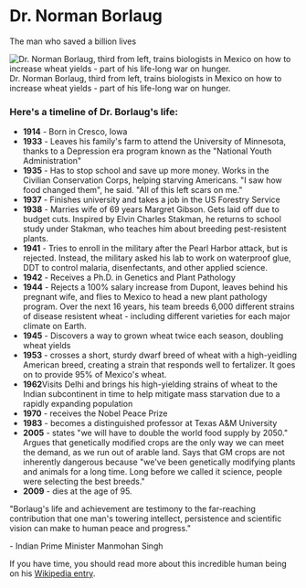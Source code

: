 <!DOCTYPE html>
<html>
  <meta charset="utf-8">
  <head>
    <title>Dr. Borlaug</title>
		<link rel="stylesheet" href="home-page-style.css">
  </head>
  <body>
		<div id="container">
			<h1 id="heading">Dr. Norman Borlaug</h1>
			<p id="subtitle">The man who saved a billion lives</p>
				<img src="https://c2.staticflickr.com/4/3689/10613180113_fdf7bcd316_b.jpg" alt="Dr. Norman Borlaug, third from left, trains biologists in Mexico on how to increase wheat yields - part of his life-long war on hunger.">
				<div id="image-subtext">Dr. Norman Borlaug, third from left, trains biologists in Mexico on how to increase wheat yields - part of his life-long war on hunger.
			  </div>
			<h3>Here's a timeline of Dr. Borlaug's life:</h3>
			<ul>
				<li><b>1914</b> - Born in Cresco, Iowa</li>
				<li><b>1933</b> - Leaves his family's farm to attend the University of Minnesota, thanks to a Depression era program known as the "National Youth Administration"</li>
				<li><b>1935</b> - Has to stop school and save up more money. Works in the Civilian Conservation Corps, helping starving Americans. "I saw how food changed them", he said. "All of this left scars on me."</li>
				<li><b>1937</b> - Finishes university and takes a job in the US Forestry Service</li>
<li><b>1938</b> - Marries wife of 69 years Margret Gibson. Gets laid off due to budget cuts. Inspired by Elvin Charles Stakman, he returns to school study under Stakman, who teaches him about breeding pest-resistent plants.</li>
<li><b>1941</b> - Tries to enroll in the military after the Pearl Harbor attack, but is rejected. Instead, the military asked his lab to work on waterproof glue, DDT to control malaria, disenfectants, and other applied science.</li>
<li><b>1942</b> - Receives a Ph.D. in Genetics and Plant Pathology</li>
<li><b>1944</b> - Rejects a 100% salary increase from Dupont, leaves behind his pregnant wife, and flies to Mexico to head a new plant pathology program. Over the next 16 years, his team breeds 6,000 different strains of disease resistent wheat - including different varieties for each major climate on Earth.</li>
<li><b>1945</b> - Discovers a way to grown wheat twice each season, doubling wheat yields</li>
<li><b>1953</b> - crosses a short, sturdy dwarf breed of wheat with a high-yeidling American breed, creating a strain that responds well to fertalizer. It goes on to provide 95% of Mexico's wheat.</li>
<li><b>1962</b>Visits Delhi and brings his high-yielding strains of wheat to the Indian subcontinent in time to help mitigate mass starvation due to a rapidly expanding population</li>
<li><b>1970</b> - receives the Nobel Peace Prize</li>
<li><b>1983</b> - becomes a distinguished professor at Texas A&M University</li>
<li><b>2005</b> - states "we will have to double the world food supply by 2050." Argues that genetically modified crops are the only way we can meet the demand, as we run out of arable land. Says that GM crops are not inherently dangerous because "we've been genetically modifying plants and animals for a long time. Long before we called it science, people were selecting the best breeds."</li>
<li><b>2009</b> - dies at the age of 95.</li>
			</ul>
			<p id="quote-pmo">"Borlaug's life and achievement are testimony to the far-reaching contribution that one man's towering intellect, persistence and scientific vision can make to human peace and progress."</p>
			<p id="quote_author">- Indian Prime Minister Manmohan Singh</p>
			<p id="wikipedia">If you have time, you should read more about this incredible human being on his <a href="https://en.wikipedia.org/wiki/Norman_Borlaug">Wikipedia entry</a>.</p>
		</div>
  </body>
</html>
